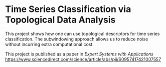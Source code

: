 # Time Series Classification via Topological Data Analysis

This project shows how one can use topological descriptors for time series classification. 
The subwindowing approach allows us to reduce noise without incurring extra computational cost.

This project is published as a paper in *Expert Systems with Applications* https://www.sciencedirect.com/science/article/abs/pii/S0957417421007557
